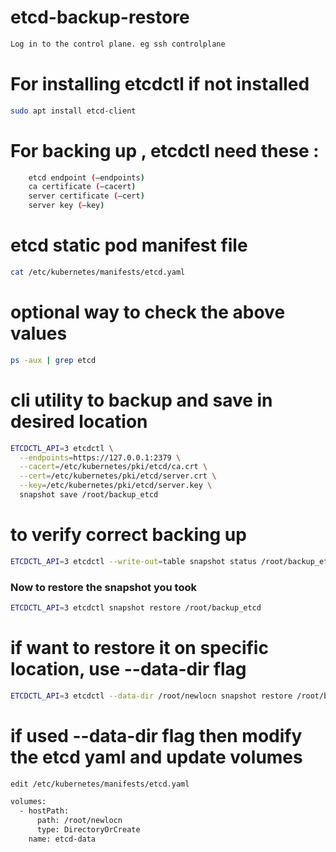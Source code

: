 # etcd-backup-restore

```bash
Log in to the control plane. eg ssh controlplane
```

# For installing etcdctl if not installed

```bash
sudo apt install etcd-client
```

# For backing up , etcdctl need these :

```bash
    etcd endpoint (–endpoints)
    ca certificate (–cacert)
    server certificate (–cert)
    server key (–key)
```

# etcd static pod manifest file

```bash
cat /etc/kubernetes/manifests/etcd.yaml
```

# optional way to check the above values 

```bash
ps -aux | grep etcd
```

# cli utility to backup and save in desired location

```bash
ETCDCTL_API=3 etcdctl \
  --endpoints=https://127.0.0.1:2379 \
  --cacert=/etc/kubernetes/pki/etcd/ca.crt \
  --cert=/etc/kubernetes/pki/etcd/server.crt \
  --key=/etc/kubernetes/pki/etcd/server.key \
  snapshot save /root/backup_etcd
```

# to verify correct backing up

```bash
ETCDCTL_API=3 etcdctl --write-out=table snapshot status /root/backup_etcd
```

### Now to restore the snapshot you took 

```bash
ETCDCTL_API=3 etcdctl snapshot restore /root/backup_etcd
```

# if want to restore it on specific location, use --data-dir flag

```bash
ETCDCTL_API=3 etcdctl --data-dir /root/newlocn snapshot restore /root/backup_etcd
```

# if used --data-dir flag then modify the etcd yaml and update volumes 

```bash
edit /etc/kubernetes/manifests/etcd.yaml

volumes:
  - hostPath:
      path: /root/newlocn 
      type: DirectoryOrCreate
    name: etcd-data

```

